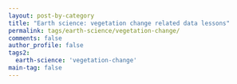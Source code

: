 ```yaml
---
layout: post-by-category
title: "Earth science: vegetation change related data lessons"
permalink: tags/earth-science/vegetation-change/
comments: false
author_profile: false
tags2:
  earth-science: 'vegetation-change'
main-tag: false
---
```

